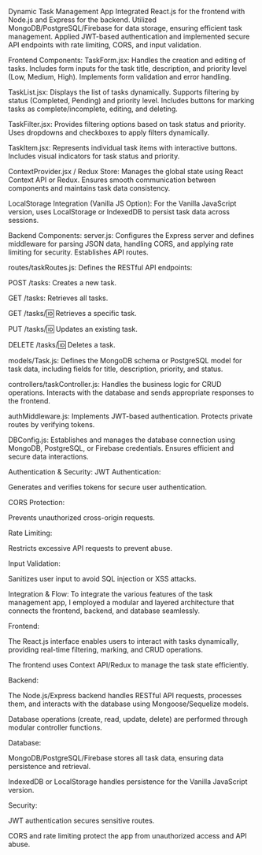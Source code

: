 Dynamic Task Management App
Integrated React.js for the frontend with Node.js and Express for the backend. Utilized MongoDB/PostgreSQL/Firebase for data storage, ensuring efficient task management. Applied JWT-based authentication and implemented secure API endpoints with rate limiting, CORS, and input validation.

Frontend Components:
TaskForm.jsx:
Handles the creation and editing of tasks. Includes form inputs for the task title, description, and priority level (Low, Medium, High). Implements form validation and error handling.

TaskList.jsx:
Displays the list of tasks dynamically. Supports filtering by status (Completed, Pending) and priority level. Includes buttons for marking tasks as complete/incomplete, editing, and deleting.

TaskFilter.jsx:
Provides filtering options based on task status and priority. Uses dropdowns and checkboxes to apply filters dynamically.

TaskItem.jsx:
Represents individual task items with interactive buttons. Includes visual indicators for task status and priority.

ContextProvider.jsx / Redux Store:
Manages the global state using React Context API or Redux. Ensures smooth communication between components and maintains task data consistency.

LocalStorage Integration (Vanilla JS Option):
For the Vanilla JavaScript version, uses LocalStorage or IndexedDB to persist task data across sessions.

Backend Components:
server.js:
Configures the Express server and defines middleware for parsing JSON data, handling CORS, and applying rate limiting for security. Establishes API routes.

routes/taskRoutes.js:
Defines the RESTful API endpoints:

POST /tasks: Creates a new task.

GET /tasks: Retrieves all tasks.

GET /tasks/:id: Retrieves a specific task.

PUT /tasks/:id: Updates an existing task.

DELETE /tasks/:id: Deletes a task.

models/Task.js:
Defines the MongoDB schema or PostgreSQL model for task data, including fields for title, description, priority, and status.

controllers/taskController.js:
Handles the business logic for CRUD operations. Interacts with the database and sends appropriate responses to the frontend.

authMiddleware.js:
Implements JWT-based authentication. Protects private routes by verifying tokens.

DBConfig.js:
Establishes and manages the database connection using MongoDB, PostgreSQL, or Firebase credentials. Ensures efficient and secure data interactions.

Authentication & Security:
JWT Authentication:

Generates and verifies tokens for secure user authentication.

CORS Protection:

Prevents unauthorized cross-origin requests.

Rate Limiting:

Restricts excessive API requests to prevent abuse.

Input Validation:

Sanitizes user input to avoid SQL injection or XSS attacks.

Integration & Flow:
To integrate the various features of the task management app, I employed a modular and layered architecture that connects the frontend, backend, and database seamlessly.

Frontend:

The React.js interface enables users to interact with tasks dynamically, providing real-time filtering, marking, and CRUD operations.

The frontend uses Context API/Redux to manage the task state efficiently.

Backend:

The Node.js/Express backend handles RESTful API requests, processes them, and interacts with the database using Mongoose/Sequelize models.

Database operations (create, read, update, delete) are performed through modular controller functions.

Database:

MongoDB/PostgreSQL/Firebase stores all task data, ensuring data persistence and retrieval.

IndexedDB or LocalStorage handles persistence for the Vanilla JavaScript version.

Security:

JWT authentication secures sensitive routes.

CORS and rate limiting protect the app from unauthorized access and API abuse.

